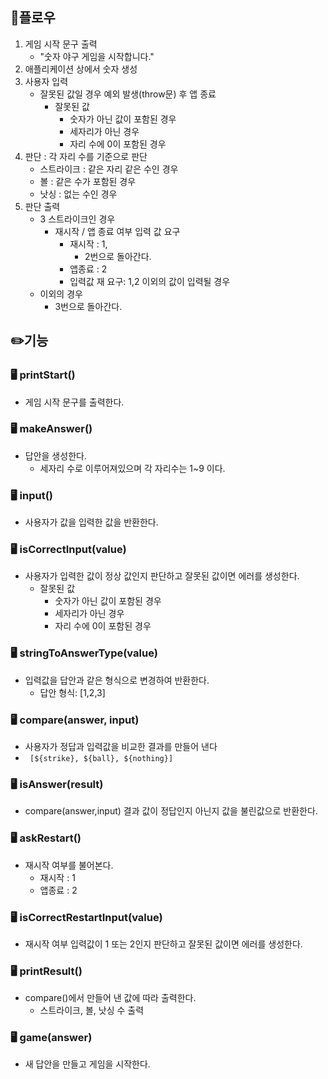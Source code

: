 ## 📜플로우
1. 게임 시작 문구 출력
   - "숫자 야구 게임을 시작합니다."
2. 애플리케이션 상에서 숫자 생성
3. 사용자 입력  
   - 잘못된 값일 경우 예외 발생(throw문) 후 앱 종료  
     -  잘못된 값  
        - 숫자가 아닌 값이 포함된 경우
        - 세자리가 아닌 경우
        - 자리 수에 0이 포함된 경우  
4. 판단 : 각 자리 수를 기준으로 판단
   - 스트라이크 : 같은 자리 같은 수인 경우
   - 볼 : 같은 수가 포함된 경우
   - 낫싱 : 없는 수인 경우  
5. 판단 출력
   - 3 스트라이크인 경우 
     - 재시작 / 앱 종료 여부 입력 값 요구
       - 재시작 : 1, 
         - 2번으로 돌아간다.
       - 앱종료 : 2
       - 입력값 재 요구: 1,2 이외의 값이 입력될 경우
   - 이외의 경우 
     - 3번으로 돌아간다.

## ✏️기능
### 🖥️ printStart()
- 게임 시작 문구를 출력한다.
### 🖥️ makeAnswer()
- 답안을 생성한다.
  - 세자리 수로 이루어져있으며 각 자리수는 1~9 이다.
### 🖥️ input()
- 사용자가 값을 입력한 값을 반환한다.
### 🖥️ isCorrectInput(value)
- 사용자가 입력한 값이 정상 값인지 판단하고 잘못된 값이면 에러를 생성한다.
    -  잘못된 값  
        - 숫자가 아닌 값이 포함된 경우
        - 세자리가 아닌 경우
        - 자리 수에 0이 포함된 경우
### 🖥️ stringToAnswerType(value)
- 입력값을 답안과 같은 형식으로 변경하여 반환한다.
  - 답안 형식: [1,2,3]
### 🖥️ compare(answer, input)
- 사용자가 정답과 입력값을 비교한 결과를 만들어 낸다
- ` [${strike}, ${ball}, ${nothing}]`
### 🖥️ isAnswer(result)
- compare(answer,input) 결과 값이 정답인지 아닌지 값을 불린값으로 반환한다.
### 🖥️ askRestart()
- 재시작 여부를 불어본다.
  - 재시작 : 1
  - 앱종료 : 2
### 🖥️ isCorrectRestartInput(value) 
- 재시작 여부 입력값이 1 또는 2인지 판단하고 잘못된 값이면 에러를 생성한다.
### 🖥️ printResult()
- compare()에서 만들어 낸 값에 따라 출력한다.
    - 스트라이크, 볼, 낫싱 수 출력
### 🖥️ game(answer)
- 새 답안을 만들고 게임을 시작한다.